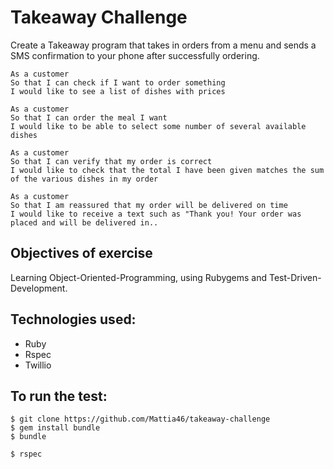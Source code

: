 # Takeaway Challenge

Create a Takeaway program that takes in orders from a menu and sends a SMS confirmation to your phone after successfully ordering.


```
As a customer
So that I can check if I want to order something
I would like to see a list of dishes with prices

As a customer
So that I can order the meal I want
I would like to be able to select some number of several available dishes

As a customer
So that I can verify that my order is correct
I would like to check that the total I have been given matches the sum of the various dishes in my order

As a customer
So that I am reassured that my order will be delivered on time
I would like to receive a text such as "Thank you! Your order was placed and will be delivered in..
```
## Objectives of exercise

Learning Object-Oriented-Programming, using Rubygems and Test-Driven-Development.


## Technologies used:

* Ruby
* Rspec
* Twillio

## To run the test:

```
$ git clone https://github.com/Mattia46/takeaway-challenge
$ gem install bundle
$ bundle
```
```
$ rspec
```

